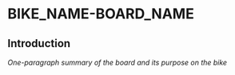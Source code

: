 # BIKE_NAME-BOARD_NAME

## Introduction

*One-paragraph summary of the board and its purpose on the bike*